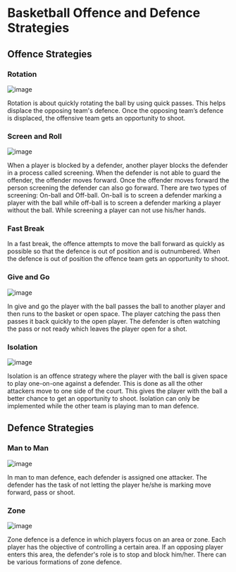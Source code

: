 # Basketball Offence and Defence Strategies

## Offence Strategies

### Rotation

![image](https://user-images.githubusercontent.com/66630745/84232728-89eb1c00-ab0e-11ea-8317-1ad6b3d22213.png)

Rotation is about quickly rotating the ball by using quick passes. This helps displace the opposing team's defence. Once the opposing team’s defence is displaced, the offensive team gets an opportunity to shoot.

### Screen and Roll

![image](https://user-images.githubusercontent.com/66630745/84232854-c28af580-ab0e-11ea-8005-d0fd32d11b3f.png)

When a player is blocked by a defender, another player blocks the defender in a process called screening. When the defender is not able to guard the offender, the offender moves forward. Once the offender moves forward the person screening the defender can also go forward. There are two types of screening: On-ball and Off-ball. On-ball is to screen a defender marking a player with the ball while off-ball is to screen a defender marking a player without the ball. While screening a player can not use his/her hands.

### Fast Break

In a fast break, the offence attempts to move the ball forward as quickly as possible so that the defence is out of position and is outnumbered. When the defence is out of position the offence team gets an opportunity to shoot.

### Give and Go

![image](https://user-images.githubusercontent.com/66630745/84233469-05010200-ab10-11ea-9970-2e57a2192916.png)

In give and go the player with the ball passes the ball to another player and then runs to the basket or open space. The player catching the pass then passes it back quickly to the open player. The defender is often watching the pass or not ready which leaves the player open for a shot.

### Isolation

![image](https://user-images.githubusercontent.com/66630745/84233130-5b217580-ab0f-11ea-833c-dcf2f8aeec93.png)

Isolation is an offence strategy where the player with the ball is given space to play one-on-one against a defender. This is done as all the other attackers move to one side of the court. This gives the player with the ball a better chance to get an opportunity to shoot. Isolation can only be implemented while the other team is playing man to man defence.

## Defence Strategies

### Man to Man

![image](https://user-images.githubusercontent.com/66630745/84233238-8efc9b00-ab0f-11ea-82f7-6bdaec453baa.png)

In man to man defence, each defender is assigned one attacker. The defender has the task of not letting the player he/she is marking move forward, pass or shoot.

### Zone

![image](https://user-images.githubusercontent.com/66630745/84233289-af2c5a00-ab0f-11ea-9b94-55993487f8ca.png)

Zone defence is a defence in which players focus on an area or zone. Each player has the objective of controlling a certain area. If an opposing player enters this area, the defender's role is to stop and block him/her. There can be various formations of zone defence.
